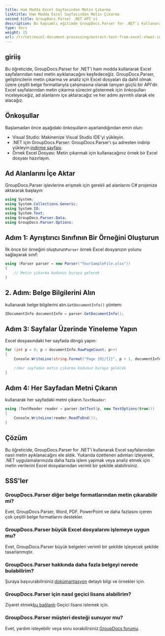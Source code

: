 ```yaml
---
title: Ham Modda Excel Sayfasından Metin Çıkarma
linktitle: Ham Modda Excel Sayfasından Metin Çıkarma
second_title: GroupDocs.Parser .NET API'si
description: Bu kapsamlı eğitimde GroupDocs.Parser for .NET'i kullanarak Excel sayfalarından nasıl metin ayıklayacağınızı öğrenin. İndirin ve ayrıştırmaya başlayın.
type: docs
weight: 15
url: /tr/net/excel-document-processing/extract-text-from-excel-sheet-in-raw-mode/
---
```

## giriiş
Bu öğreticide, GroupDocs.Parser for .NET'i ham modda kullanarak Excel sayfalarından nasıl metin ayıklanacağını keşfedeceğiz. GroupDocs.Parser, geliştiricilerin metin çıkarma ve analiz için Excel dosyaları da dahil olmak üzere çeşitli belge formatlarıyla çalışmasına olanak tanıyan güçlü bir API'dir. Excel sayfalarından metin çıkarma sürecini göstermek için önkoşulları inceleyeceğiz, ad alanlarını içe aktaracağız ve her adımı ayrıntılı olarak ele alacağız.
## Önkoşullar
Başlamadan önce aşağıdaki önkoşulların ayarlandığından emin olun:
- Visual Studio: Makinenize Visual Studio IDE'yi yükleyin.
-  .NET için GroupDocs.Parser: GroupDocs.Parser'ı şu adresten indirip yükleyin:[indirme sayfası](https://releases.groupdocs.com/parser/net/).
- Örnek Excel Dosyası: Metin çıkarmak için kullanacağınız örnek bir Excel dosyası hazırlayın.

## Ad Alanlarını İçe Aktar
GroupDocs.Parser işlevlerine erişmek için gerekli ad alanlarını C# projenize aktararak başlayın:
```csharp
using System;
using System.Collections.Generic;
using System.IO;
using System.Text;
using GroupDocs.Parser.Data;
using GroupDocs.Parser.Options;
```
## Adım 1: Ayrıştırıcı Sınıfının Bir Örneğini Oluşturun
 İlk önce bir örneğini oluşturun`Parser` örnek Excel dosyanızın yolunu sağlayarak sınıf:
```csharp
using (Parser parser = new Parser("YourSampleFile.xlsx"))
{
    // Metin çıkarma kodunuz buraya gelecek
}
```
## 2. Adım: Belge Bilgilerini Alın
 kullanarak belge bilgilerini alın.`GetDocumentInfo()` yöntem:
```csharp
IDocumentInfo documentInfo = parser.GetDocumentInfo();
```
## Adım 3: Sayfalar Üzerinde Yineleme Yapın
Excel dosyasındaki her sayfada döngü yapın:
```csharp
for (int p = 0; p < documentInfo.RawPageCount; p++)
{
    Console.WriteLine(string.Format("Page {0}/{1}", p + 1, documentInfo.RawPageCount));
    
    //Her sayfadan metin çıkarma kodunuz buraya gelecek
}
```
## Adım 4: Her Sayfadan Metni Çıkarın
 kullanarak her sayfadaki metni çıkarın.`TextReader`:
```csharp
using (TextReader reader = parser.GetText(p, new TextOptions(true)))
{
    Console.WriteLine(reader.ReadToEnd());
}
```

## Çözüm
Bu öğreticide, GroupDocs.Parser for .NET'i kullanarak Excel sayfalarından nasıl metin ayıklanacağını ele aldık. Yukarıda özetlenen adımları izleyerek, .NET uygulamalarınızda daha fazla işlem yapmak veya analiz etmek için metin verilerini Excel dosyalarından verimli bir şekilde alabilirsiniz.

## SSS'ler
### GroupDocs.Parser diğer belge formatlarından metin çıkarabilir mi?
Evet, GroupDocs.Parser, Word, PDF, PowerPoint ve daha fazlasını içeren çok çeşitli belge formatlarını destekler.
### GroupDocs.Parser büyük Excel dosyalarını işlemeye uygun mu?
Evet, GroupDocs.Parser büyük belgeleri verimli bir şekilde işleyecek şekilde tasarlanmıştır.
### GroupDocs.Parser hakkında daha fazla belgeyi nerede bulabilirim?
 Şuraya başvurabilirsiniz:[dokümantasyon](https://reference.groupdocs.com/parser/net/) detaylı bilgi ve örnekler için.
### GroupDocs.Parser için nasıl geçici lisans alabilirim?
 Ziyaret etmek[bu bağlantı](https://purchase.groupdocs.com/temporary-license/) Geçici lisans istemek için.
### GroupDocs.Parser müşteri desteği sunuyor mu?
Evet, yardım isteyebilir veya soru sorabilirsiniz.[GroupDocs forumu](https://forum.groupdocs.com/c/parser/17).